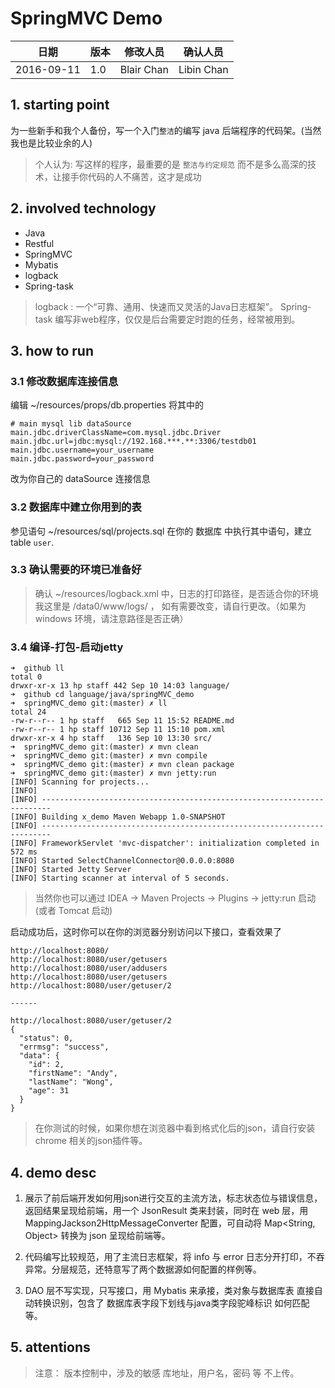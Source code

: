 # SpringMVC Demo

|日期|版本|修改人员|确认人员|
|--------|-------|---------|--------|
2016-09-11 | 1.0 | Blair Chan | Libin Chan


## 1. starting point

为一些新手和我个人备份，写一个入门`整洁`的编写 java 后端程序的代码架。(当然我也是比较业余的人)

> 个人认为: 写这样的程序，最重要的是 `整洁与约定规范` 而不是多么高深的技术，让接手你代码的人不痛苦，这才是成功
 
## 2. involved technology

 - Java
 - Restful
 - SpringMVC
 - Mybatis
 - logback
 - Spring-task

> logback : 一个“可靠、通用、快速而又灵活的Java日志框架”。
> Spring-task 编写非web程序，仅仅是后台需要定时跑的任务，经常被用到。

## 3. how to run

### 3.1 修改数据库连接信息

编辑 ~/resources/props/db.properties 将其中的

```
# main mysql lib dataSource
main.jdbc.driverClassName=com.mysql.jdbc.Driver
main.jdbc.url=jdbc:mysql://192.168.***.**:3306/testdb01
main.jdbc.username=your_username
main.jdbc.password=your_password
```

改为你自己的 dataSource 连接信息

### 3.2 数据库中建立你用到的表

参见语句  ~/resources/sql/projects.sql 在你的 数据库 中执行其中语句，建立 table `user`.

### 3.3 确认需要的环境已准备好

> 确认 ~/resources/logback.xml 中，日志的打印路径，是否适合你的环境  
> 我这里是 /data0/www/logs/ ， 如有需要改变，请自行更改。（如果为 windows 环境，请注意路径是否正确）

### 3.4 编译-打包-启动jetty
```
➜  github ll
total 0
drwxr-xr-x 13 hp staff 442 Sep 10 14:03 language/
➜  github cd language/java/springMVC_demo
➜  springMVC_demo git:(master) ✗ ll
total 24
-rw-r--r-- 1 hp staff   665 Sep 11 15:52 README.md
-rw-r--r-- 1 hp staff 10712 Sep 11 15:10 pom.xml
drwxr-xr-x 4 hp staff   136 Sep 10 13:30 src/
➜  springMVC_demo git:(master) ✗ mvn clean
➜  springMVC_demo git:(master) ✗ mvn compile
➜  springMVC_demo git:(master) ✗ mvn clean package
➜  springMVC_demo git:(master) ✗ mvn jetty:run
[INFO] Scanning for projects...
[INFO]
[INFO] ------------------------------------------------------------------------
[INFO] Building x_demo Maven Webapp 1.0-SNAPSHOT
[INFO] ------------------------------------------------------------------------
[INFO] FrameworkServlet 'mvc-dispatcher': initialization completed in 572 ms
[INFO] Started SelectChannelConnector@0.0.0.0:8080
[INFO] Started Jetty Server
[INFO] Starting scanner at interval of 5 seconds.
```

> 当然你也可以通过 IDEA -> Maven Projects -> Plugins -> jetty:run 启动 (或者 Tomcat 启动)

启动成功后，这时你可以在你的浏览器分别访问以下接口，查看效果了

```
http://localhost:8080/
http://localhost:8080/user/getusers
http://localhost:8080/user/addusers
http://localhost:8080/user/getusers
http://localhost:8080/user/getuser/2

------

http://localhost:8080/user/getuser/2
{
  "status": 0,
  "errmsg": "success",
  "data": {
    "id": 2,
    "firstName": "Andy",
    "lastName": "Wong",
    "age": 31
  }
}
```

> 在你测试的时候，如果你想在浏览器中看到格式化后的json，请自行安装 chrome 相关的json插件等。

## 4. demo desc

1. 展示了前后端开发如何用json进行交互的主流方法，标志状态位与错误信息，返回结果呈现给前端，用一个 JsonResult 类来封装，同时在 web 层，用MappingJackson2HttpMessageConverter 配置，可自动将 Map\<String, Object\> 转换为 json 呈现给前端等。

2. 代码编写比较规范，用了主流日志框架，将 info 与 error 日志分开打印，不吞异常。分层规范，还特意写了两个数据源如何配置的样例等。

3. DAO 层不写实现，只写接口，用 Mybatis 来承接，类对象与数据库表 直接自动转换识别，包含了 数据库表字段下划线与java类字段驼峰标识 如何匹配等。

## 5. attentions

> 注意： 版本控制中，涉及的敏感 库地址，用户名，密码 等 不上传。





